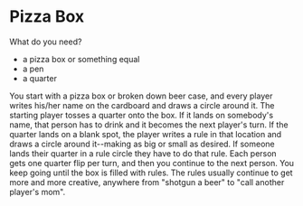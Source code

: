 # Pizza Box
What do you need?

- a pizza box or something equal
- a pen
- a quarter

You start with a pizza box or broken down beer case, and every player writes his/her name on the cardboard and draws a circle around it.
The starting player tosses a quarter onto the box. If it lands on somebody's name, that person has to drink and it becomes the next player's turn.
If the quarter lands on a blank spot, the player writes a rule in that location and draws a circle around it--making as big or small as desired. If someone lands their quarter in a rule circle they have to do that rule.
Each person gets one quarter flip per turn, and then you continue to the next person. You keep going until the box is filled with rules. The rules usually continue to get more and more creative, anywhere from "shotgun a beer" to "call another player's mom".